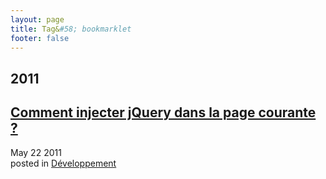 ```yaml
---
layout: page
title: Tag&#58; bookmarklet
footer: false
---
```


<div id="blog-archives" class="category">
<h2>2011</h2>

<article>
<h1><a href="/2011/05/22/comment-injecter-jquery-dans-la-page-courante/index.html">Comment injecter jQuery dans la page courante ?</a></h1>
<time datetime="2011-05-22T00:00:00-06:00" pubdate><span class='month'>May</span> <span class='day'>22</span> <span class='year'>2011</span></time>
<footer>
<span class="categories">posted in 
<a href='/categories/développement/'>Développement</a></span>
</footer>
</article>
</div>
